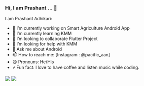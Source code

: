 ### Hi, I am Prashant ... 👋

I am Prashant Adhikari:

- 🔭 I’m currently working on Smart Agriculture Android App
- 🌱 I’m currently learning KMM
- 👯 I’m looking to collaborate Flutter Project
- 🤔 I’m looking for help with KMM
- 💬 Ask me about Android
- 📫 How to reach me: [Instagram : @pacific_aan]
- 😄 Pronouns: He/His
- ⚡ Fun fact: I love to have coffee and listen music while coding.

<img src="https://github-readme-stats.vercel.app/api?username=aprashant21&show_icons=true&theme=radical" />

<img src="https://github-readme-stats.vercel.app/api/top-langs/?username=aprashant21&langs_count=10" />
